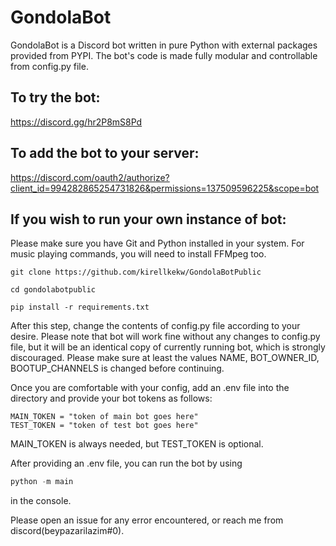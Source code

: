 # GondolaBot
GondolaBot is a Discord bot written in pure Python with external packages provided from PYPI. The bot's code is made fully modular and controllable from config.py file.

## To try the bot:
https://discord.gg/hr2P8mS8Pd

## To add the bot to your server:
https://discord.com/oauth2/authorize?client_id=994282865254731826&permissions=137509596225&scope=bot

## If you wish to run your own instance of bot:

Please make sure you have Git and Python installed in your system. For music playing commands, you will need to install FFMpeg too.

```shell
git clone https://github.com/kirellkekw/GondolaBotPublic

cd gondolabotpublic

pip install -r requirements.txt
```

After this step, change the contents of config.py file according to your desire. 
Please note that bot will work fine without any changes to config.py file, but it will be an identical copy of currently running bot, which is strongly discouraged. Please make sure at least the values NAME, BOT_OWNER_ID, BOOTUP_CHANNELS is changed before continuing.

Once you are comfortable with your config, add an .env file into the directory and provide your bot tokens as follows:

```env
MAIN_TOKEN = "token of main bot goes here"
TEST_TOKEN = "token of test bot goes here"
```

MAIN_TOKEN is always needed, but TEST_TOKEN is optional.

After providing an .env file, you can run the bot by using

```py
python -m main
```

in the console.

Please open an issue for any error encountered, or reach me from discord(beypazarilazim#0).
